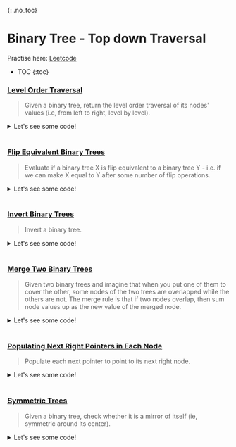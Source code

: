 {: .no_toc}
# Binary Tree - Top down Traversal
Practise here: [Leetcode]()

- TOC
{:toc}

### [Level Order Traversal](https://leetcode.com/problems/binary-tree-level-order-traversal/)

> Given a binary tree, return the level order traversal of its nodes' values (i.e, from left to right, level by level).

<details><summary markdown="span">Let's see some code!</summary>

```python
class Solution:
    def levelOrder(self, root: Optional[TreeNode]) -> List[List[int]]:
        q = [(root, 0)]

        res = collections.defaultdict(list)
        while q:
            tmp, d = q.pop(0)
            if tmp is None:
                continue

            res[d].append(tmp.val)
            q.append((tmp.left, d + 1))
            q.append((tmp.right, d + 1))

        return res.values()

    #Using global state
    def levelOrder(self, root: Optional[TreeNode]) -> List[List[int]]:
        def solve(node, d):
            if not node:
                return
            else:
                res[d].append(node.val)
                solve(node.left, d + 1)
                solve(node.right, d + 1)

        res = collections.defaultdict(list)
        solve(root, 0)
        return res.values()
```

</details>
<BR>

### [Flip Equivalent Binary Trees](https://leetcode.com/problems/flip-equivalent-binary-trees/)

> Evaluate if a binary tree X is flip equivalent to a binary tree Y - i.e. if we can make X equal
to Y after some number of flip operations. 

<details><summary markdown="span">Let's see some code!</summary>

```python
class Solution(object):
    def flipEquiv(self, a, b):
        if a == b == None:
            return True
        elif a is None or b is None:
            return False
        elif a.val != b.val:
            return False
        return (self.flipEquiv(a.left, b.left)  and self.flipEquiv(a.right, b.right) or
                self.flipEquiv(a.left, b.right) and self.flipEquiv(a.right, b.left))
```

</details>
<BR>

### [Invert Binary Trees](https://leetcode.com/problems/invert-binary-tree/)

> Invert a binary tree.

<details><summary markdown="span">Let's see some code!</summary>

```python
def invertTree(root):
    if root is not None:
        return TreeNode(root.val, invertTree(root.right), invertTree(root.left))

```

</details>
<BR>

### [Merge Two Binary Trees](https://leetcode.com/problems/merge-two-binary-trees/)

> Given two binary trees and imagine that when you put one of them to cover the other, 
some nodes of the two trees are overlapped while the others are not. The merge rule is that if two nodes overlap, 
then sum node values up as the new value of the merged node.

<details><summary markdown="span">Let's see some code!</summary>

```python
class Solution:
    def mergeTrees(self, a: TreeNode, b: TreeNode) -> TreeNode:
        if a is None and b is None:
            return
        if a is None:
            return b
        elif b is None:
            return a
        if a is not None and b is not None:
            return TreeNode(a.val + b.val, self.mergeTrees(a.left, b.left), self.mergeTrees(a.right, b.right))
```

</details>
<BR>

### [Populating Next Right Pointers in Each Node](https://leetcode.com/problems/populating-next-right-pointers-in-each-node-ii/)

> Populate each next pointer to point to its next right node. 
<details><summary markdown="span">Let's see some code!</summary>

```python
class Solution:
    def connect(self, root: 'Node') -> 'Node':
        q = [root]
        qChildren = []

        while q:
            curr = q.pop(0)
            if not curr:
                continue

            if q:
                curr.next = q[0]

            if curr.left:
                qChildren.append(curr.left)
            if curr.right:
                qChildren.append(curr.right)

            if not q and qChildren:
                q, qChildren = qChildren, q

        return root
```

</details>
<BR>

### [Symmetric Trees](https://leetcode.com/problems/symmetric-tree/)

> Given a binary tree, check whether it is a mirror of itself (ie, symmetric around its center).

<details><summary markdown="span">Let's see some code!</summary>

```python
class Solution:
    def isSymmetric(self, root: TreeNode) -> bool:
        def check(a,b):
            if a is None and b is None:
                return True
            if a is None or b is None:
                return False
            if a.val == b.val and check(a.left,b.right) and check(a.right, b.left):
                return True
            else:
                return False

        return check(root,root)
```

</details>
<BR>
